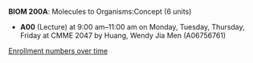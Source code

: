 **BIOM 200A**: Molecules to Organisms:Concept (6 units)

- **A00** (Lecture) at 9:00 am–11:00 am on Monday, Tuesday, Thursday, Friday at CMME 2047 by Huang, Wendy Jia Men (A06756761)

[Enrollment numbers over time](./BIOM200A.tsv)
